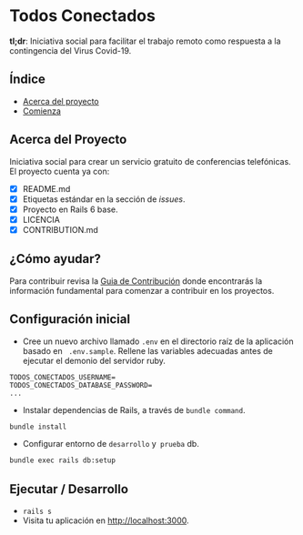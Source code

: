 # Todos Conectados

**tl;dr**: Iniciativa social para facilitar el trabajo remoto como respuesta a la contingencia del Virus Covid-19.

## Índice

* [Acerca del proyecto](https://github.com/todosconectados/api#acerca-del-proyecto)
* [Comienza](https://github.com/todosconectados/api#comienza)


## Acerca del Proyecto

Iniciativa social para crear un servicio gratuito de conferencias telefónicas. El proyecto cuenta ya con:

* [x] README.md
* [x] Etiquetas estándar en la sección de *issues*.
* [x] Proyecto en Rails 6 base.
* [x] LICENCIA
* [x] CONTRIBUTION.md

## ¿Cómo ayudar?
Para contribuir revisa la [Guia de Contribución](https://github.com/todosconectados/api/blob/master/CONTRIBUTING.md) donde encontrarás la información fundamental para comenzar a contribuir en los proyectos.

## Configuración inicial

- Cree un nuevo archivo llamado `.env` en el directorio raíz de la aplicación basado en ` .env.sample`. Rellene las variables adecuadas antes de ejecutar el demonio del servidor ruby.

```
TODOS_CONECTADOS_USERNAME=
TODOS_CONECTADOS_DATABASE_PASSWORD=
...
```

- Instalar dependencias de Rails, a través de `bundle command`.

```bash
bundle install
```

- Configurar entorno de `desarrollo` y` prueba` db.

```bash
bundle exec rails db:setup
```

## Ejecutar / Desarrollo

* `rails s`
* Visita tu aplicación en [http://localhost:3000](http://localhost:3000).
